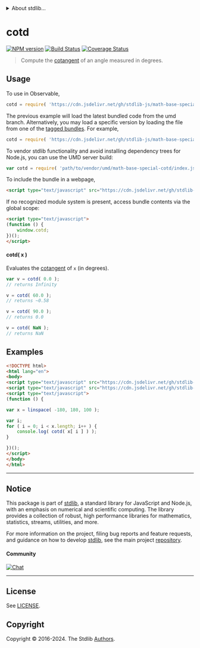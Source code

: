 <!--

@license Apache-2.0

Copyright (c) 2024 The Stdlib Authors.

Licensed under the Apache License, Version 2.0 (the "License");
you may not use this file except in compliance with the License.
You may obtain a copy of the License at

   http://www.apache.org/licenses/LICENSE-2.0

Unless required by applicable law or agreed to in writing, software
distributed under the License is distributed on an "AS IS" BASIS,
WITHOUT WARRANTIES OR CONDITIONS OF ANY KIND, either express or implied.
See the License for the specific language governing permissions and
limitations under the License.

-->


<details>
  <summary>
    About stdlib...
  </summary>
  <p>We believe in a future in which the web is a preferred environment for numerical computation. To help realize this future, we've built stdlib. stdlib is a standard library, with an emphasis on numerical and scientific computation, written in JavaScript (and C) for execution in browsers and in Node.js.</p>
  <p>The library is fully decomposable, being architected in such a way that you can swap out and mix and match APIs and functionality to cater to your exact preferences and use cases.</p>
  <p>When you use stdlib, you can be absolutely certain that you are using the most thorough, rigorous, well-written, studied, documented, tested, measured, and high-quality code out there.</p>
  <p>To join us in bringing numerical computing to the web, get started by checking us out on <a href="https://github.com/stdlib-js/stdlib">GitHub</a>, and please consider <a href="https://opencollective.com/stdlib">financially supporting stdlib</a>. We greatly appreciate your continued support!</p>
</details>

# cotd

[![NPM version][npm-image]][npm-url] [![Build Status][test-image]][test-url] [![Coverage Status][coverage-image]][coverage-url] <!-- [![dependencies][dependencies-image]][dependencies-url] -->

> Compute the [cotangent][trigonometric-functions] of an angle measured in degrees.

<section class="intro">

</section>



<section class="usage">

## Usage

To use in Observable,

```javascript
cotd = require( 'https://cdn.jsdelivr.net/gh/stdlib-js/math-base-special-cotd@umd/browser.js' )
```
The previous example will load the latest bundled code from the umd branch. Alternatively, you may load a specific version by loading the file from one of the [tagged bundles](https://github.com/stdlib-js/math-base-special-cotd/tags). For example,

```javascript
cotd = require( 'https://cdn.jsdelivr.net/gh/stdlib-js/math-base-special-cotd@v0.2.0-umd/browser.js' )
```

To vendor stdlib functionality and avoid installing dependency trees for Node.js, you can use the UMD server build:

```javascript
var cotd = require( 'path/to/vendor/umd/math-base-special-cotd/index.js' )
```

To include the bundle in a webpage,

```html
<script type="text/javascript" src="https://cdn.jsdelivr.net/gh/stdlib-js/math-base-special-cotd@umd/browser.js"></script>
```

If no recognized module system is present, access bundle contents via the global scope:

```html
<script type="text/javascript">
(function () {
    window.cotd;
})();
</script>
```

#### cotd( x )

Evaluates the [cotangent][trigonometric-functions] of `x` (in degrees).

```javascript
var v = cotd( 0.0 );
// returns Infinity

v = cotd( 60.0 );
// returns ~0.58

v = cotd( 90.0 );
// returns 0.0

v = cotd( NaN );
// returns NaN
```

</section>

<!-- /.usage -->

<section class="examples">

## Examples

<!-- eslint no-undef: "error" -->

```html
<!DOCTYPE html>
<html lang="en">
<body>
<script type="text/javascript" src="https://cdn.jsdelivr.net/gh/stdlib-js/array-base-linspace@umd/browser.js"></script>
<script type="text/javascript" src="https://cdn.jsdelivr.net/gh/stdlib-js/math-base-special-cotd@umd/browser.js"></script>
<script type="text/javascript">
(function () {

var x = linspace( -180, 180, 100 );

var i;
for ( i = 0; i < x.length; i++ ) {
    console.log( cotd( x[ i ] ) );
}

})();
</script>
</body>
</html>
```

</section>

<!-- /.examples -->

<!-- C interface documentation. -->



<!-- Section for related `stdlib` packages. Do not manually edit this section, as it is automatically populated. -->

<section class="related">

</section>

<!-- /.related -->

<!-- Section for all links. Make sure to keep an empty line after the `section` element and another before the `/section` close. -->


<section class="main-repo" >

* * *

## Notice

This package is part of [stdlib][stdlib], a standard library for JavaScript and Node.js, with an emphasis on numerical and scientific computing. The library provides a collection of robust, high performance libraries for mathematics, statistics, streams, utilities, and more.

For more information on the project, filing bug reports and feature requests, and guidance on how to develop [stdlib][stdlib], see the main project [repository][stdlib].

#### Community

[![Chat][chat-image]][chat-url]

---

## License

See [LICENSE][stdlib-license].


## Copyright

Copyright &copy; 2016-2024. The Stdlib [Authors][stdlib-authors].

</section>

<!-- /.stdlib -->

<!-- Section for all links. Make sure to keep an empty line after the `section` element and another before the `/section` close. -->

<section class="links">

[npm-image]: http://img.shields.io/npm/v/@stdlib/math-base-special-cotd.svg
[npm-url]: https://npmjs.org/package/@stdlib/math-base-special-cotd

[test-image]: https://github.com/stdlib-js/math-base-special-cotd/actions/workflows/test.yml/badge.svg?branch=v0.2.0
[test-url]: https://github.com/stdlib-js/math-base-special-cotd/actions/workflows/test.yml?query=branch:v0.2.0

[coverage-image]: https://img.shields.io/codecov/c/github/stdlib-js/math-base-special-cotd/main.svg
[coverage-url]: https://codecov.io/github/stdlib-js/math-base-special-cotd?branch=main

<!--

[dependencies-image]: https://img.shields.io/david/stdlib-js/math-base-special-cotd.svg
[dependencies-url]: https://david-dm.org/stdlib-js/math-base-special-cotd/main

-->

[chat-image]: https://img.shields.io/gitter/room/stdlib-js/stdlib.svg
[chat-url]: https://app.gitter.im/#/room/#stdlib-js_stdlib:gitter.im

[stdlib]: https://github.com/stdlib-js/stdlib

[stdlib-authors]: https://github.com/stdlib-js/stdlib/graphs/contributors

[umd]: https://github.com/umdjs/umd
[es-module]: https://developer.mozilla.org/en-US/docs/Web/JavaScript/Guide/Modules

[deno-url]: https://github.com/stdlib-js/math-base-special-cotd/tree/deno
[deno-readme]: https://github.com/stdlib-js/math-base-special-cotd/blob/deno/README.md
[umd-url]: https://github.com/stdlib-js/math-base-special-cotd/tree/umd
[umd-readme]: https://github.com/stdlib-js/math-base-special-cotd/blob/umd/README.md
[esm-url]: https://github.com/stdlib-js/math-base-special-cotd/tree/esm
[esm-readme]: https://github.com/stdlib-js/math-base-special-cotd/blob/esm/README.md
[branches-url]: https://github.com/stdlib-js/math-base-special-cotd/blob/main/branches.md

[stdlib-license]: https://raw.githubusercontent.com/stdlib-js/math-base-special-cotd/main/LICENSE

[trigonometric-functions]: https://en.wikipedia.org/wiki/Trigonometric_functions

<!-- <related-links> -->

<!-- </related-links> -->

</section>

<!-- /.links -->
